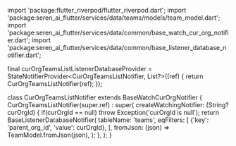 import 'package:flutter_riverpod/flutter_riverpod.dart';
import 'package:seren_ai_flutter/services/data/teams/models/team_model.dart';
import 'package:seren_ai_flutter/services/data/common/base_watch_cur_org_notifier.dart';
import 'package:seren_ai_flutter/services/data/common/base_listener_database_notifier.dart';

final curOrgTeamsListListenerDatabaseProvider = StateNotifierProvider<CurOrgTeamsListNotifier, List<TeamModel>?>((ref) {
  return CurOrgTeamsListNotifier(ref);
});

class CurOrgTeamsListNotifier extends BaseWatchCurOrgNotifier<TeamModel> {
  CurOrgTeamsListNotifier(super.ref)
      : super(
          createWatchingNotifier: (String? curOrgId) {
            if(curOrgId == null) throw Exception('curOrgId is null');
            return BaseListenerDatabaseNotifier<TeamModel>(
              tableName: 'teams',
              eqFilters: [
                {'key': 'parent_org_id', 'value': curOrgId},
              ],
              fromJson: (json) => TeamModel.fromJson(json),
            );
          },
        );
}
